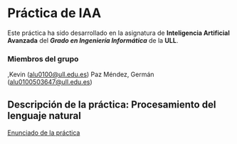 


# Práctica de IAA 
      
Este práctica ha sido desarrollado en la asignatura de **Inteligencia Artificial Avanzada** del **_Grado en Ingeniería Informática_** de la **ULL**.

### Miembros del grupo
,Kevin (alu0100@ull.edu.es)
Paz Méndez, Germán (alu0100503647@ull.edu.es)

## Descripción de la práctica: Procesamiento del lenguaje natural

[Enunciado de la práctica](https://github.com/gcpmendez/prct11/blob/master/prct11.pdf "fichero")

